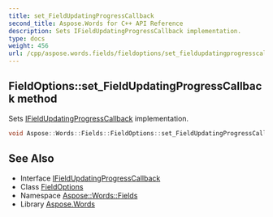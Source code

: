 ```yaml
---
title: set_FieldUpdatingProgressCallback
second_title: Aspose.Words for C++ API Reference
description: Sets IFieldUpdatingProgressCallback implementation.
type: docs
weight: 456
url: /cpp/aspose.words.fields/fieldoptions/set_fieldupdatingprogresscallback/
---
```

## FieldOptions::set_FieldUpdatingProgressCallback method


Sets [IFieldUpdatingProgressCallback](../../ifieldupdatingprogresscallback/) implementation.

```cpp
void Aspose::Words::Fields::FieldOptions::set_FieldUpdatingProgressCallback(const System::SharedPtr<Aspose::Words::Fields::IFieldUpdatingProgressCallback> &value)
```

## See Also

* Interface [IFieldUpdatingProgressCallback](../../ifieldupdatingprogresscallback/)
* Class [FieldOptions](../)
* Namespace [Aspose::Words::Fields](../../)
* Library [Aspose.Words](../../../)
